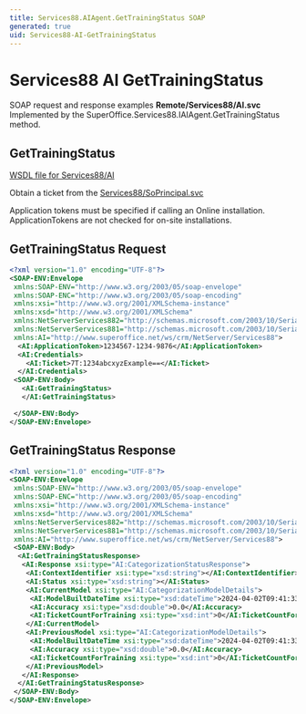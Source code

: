 ```yaml
---
title: Services88.AIAgent.GetTrainingStatus SOAP
generated: true
uid: Services88-AI-GetTrainingStatus
---
```


# Services88 AI GetTrainingStatus

SOAP request and response examples **Remote/Services88/AI.svc**
Implemented by the <see cref="M:SuperOffice.Services88.IAIAgent.GetTrainingStatus">SuperOffice.Services88.IAIAgent.GetTrainingStatus</see> method.

## GetTrainingStatus





[WSDL file for Services88/AI](../Services88-AI.md)

Obtain a ticket from the [Services88/SoPrincipal.svc](../SoPrincipal/index.md)

Application tokens must be specified if calling an Online installation. ApplicationTokens are not checked for on-site installations.

## GetTrainingStatus Request

```xml
<?xml version="1.0" encoding="UTF-8"?>
<SOAP-ENV:Envelope
 xmlns:SOAP-ENV="http://www.w3.org/2003/05/soap-envelope"
 xmlns:SOAP-ENC="http://www.w3.org/2003/05/soap-encoding"
 xmlns:xsi="http://www.w3.org/2001/XMLSchema-instance"
 xmlns:xsd="http://www.w3.org/2001/XMLSchema"
 xmlns:NetServerServices882="http://schemas.microsoft.com/2003/10/Serialization/Arrays"
 xmlns:NetServerServices881="http://schemas.microsoft.com/2003/10/Serialization/"
 xmlns:AI="http://www.superoffice.net/ws/crm/NetServer/Services88">
  <AI:ApplicationToken>1234567-1234-9876</AI:ApplicationToken>
  <AI:Credentials>
    <AI:Ticket>7T:1234abcxyzExample==</AI:Ticket>
  </AI:Credentials>
 <SOAP-ENV:Body>
   <AI:GetTrainingStatus>
   </AI:GetTrainingStatus>

 </SOAP-ENV:Body>
</SOAP-ENV:Envelope>

```


## GetTrainingStatus Response

```xml
<?xml version="1.0" encoding="UTF-8"?>
<SOAP-ENV:Envelope
 xmlns:SOAP-ENV="http://www.w3.org/2003/05/soap-envelope"
 xmlns:SOAP-ENC="http://www.w3.org/2003/05/soap-encoding"
 xmlns:xsi="http://www.w3.org/2001/XMLSchema-instance"
 xmlns:xsd="http://www.w3.org/2001/XMLSchema"
 xmlns:NetServerServices882="http://schemas.microsoft.com/2003/10/Serialization/Arrays"
 xmlns:NetServerServices881="http://schemas.microsoft.com/2003/10/Serialization/"
 xmlns:AI="http://www.superoffice.net/ws/crm/NetServer/Services88">
 <SOAP-ENV:Body>
  <AI:GetTrainingStatusResponse>
   <AI:Response xsi:type="AI:CategorizationStatusResponse">
    <AI:ContextIdentifier xsi:type="xsd:string"></AI:ContextIdentifier>
    <AI:Status xsi:type="xsd:string"></AI:Status>
    <AI:CurrentModel xsi:type="AI:CategorizationModelDetails">
     <AI:ModelBuiltDateTime xsi:type="xsd:dateTime">2024-04-02T09:41:33Z</AI:ModelBuiltDateTime>
     <AI:Accuracy xsi:type="xsd:double">0.0</AI:Accuracy>
     <AI:TicketCountForTraining xsi:type="xsd:int">0</AI:TicketCountForTraining>
    </AI:CurrentModel>
    <AI:PreviousModel xsi:type="AI:CategorizationModelDetails">
     <AI:ModelBuiltDateTime xsi:type="xsd:dateTime">2024-04-02T09:41:33Z</AI:ModelBuiltDateTime>
     <AI:Accuracy xsi:type="xsd:double">0.0</AI:Accuracy>
     <AI:TicketCountForTraining xsi:type="xsd:int">0</AI:TicketCountForTraining>
    </AI:PreviousModel>
   </AI:Response>
  </AI:GetTrainingStatusResponse>
 </SOAP-ENV:Body>
</SOAP-ENV:Envelope>

```

